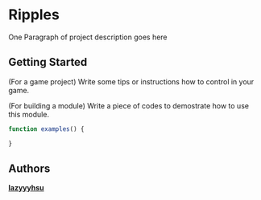 # Ripples

One Paragraph of project description goes here

## Getting Started

(For a game project) Write some tips or instructions how to control in your game.

(For building a module) Write a piece of codes to demostrate how to use this module.

```typescript
function examples() {

}

```

## Authors
**[lazyyyhsu](https://github.com/lazy1106)**
